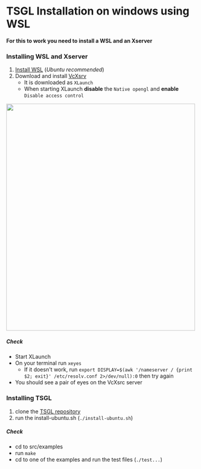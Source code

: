 # TSGL Installation on windows using WSL

**For this to work you need to install a WSL and an Xserver**

### Installing WSL and Xserver
1. [Install WSL](https://docs.microsoft.com/en-us/windows/wsl/install-win10) (_Ubuntu recommended_)
2. Download and install [VcXsrv](https://sourceforge.net/projects/vcxsrv/)
   - It is downloaded as `XLaunch`
   - When starting XLaunch **disable** the `Native opengl` and **enable** `Disable access control`

<img src="https://github.com/samuelth47/TSGL/blob/master/Windows/xlaunch.gif" width="500" height="600"/>

##### Check
* Start XLaunch
* On your terminal run `xeyes`
  - If it doesn't work, run `export DISPLAY=$(awk '/nameserver / {print $2; exit}' /etc/resolv.conf 2>/dev/null):0` then try again
* You should see a pair of eyes on the VcXsrc server

### Installing TSGL
1. clone the [TSGL repository](https://github.com/Calvin-CS/TSGL.git)
3. run the install-ubuntu.sh (`./install-ubuntu.sh`)

##### Check
* cd to src/examples
* run `make`
* cd to one of the examples and run the test files (`./test...`)

